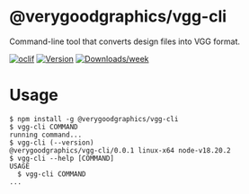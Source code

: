 @verygoodgraphics/vgg-cli
=================

Command-line tool that converts design files into VGG format.

[![oclif](https://img.shields.io/badge/cli-oclif-brightgreen.svg)](https://oclif.io)
[![Version](https://img.shields.io/npm/v/@verygoodgraphics/vgg-cli.svg)](https://npmjs.org/package/@verygoodgraphics/vgg-cli)
[![Downloads/week](https://img.shields.io/npm/dw/@verygoodgraphics/vgg-cli.svg)](https://npmjs.org/package/@verygoodgraphics/vgg-cli)


# Usage
<!-- usage -->
```sh-session
$ npm install -g @verygoodgraphics/vgg-cli
$ vgg-cli COMMAND
running command...
$ vgg-cli (--version)
@verygoodgraphics/vgg-cli/0.0.1 linux-x64 node-v18.20.2
$ vgg-cli --help [COMMAND]
USAGE
  $ vgg-cli COMMAND
...
```
<!-- usagestop -->
